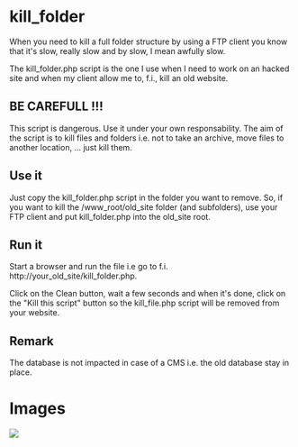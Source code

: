 # kill_folder

When you need to kill a full folder structure by using a FTP client you know that it's slow, really slow and by slow, I mean awfully slow.

The kill_folder.php script is the one I use when I need to work on an hacked site and when my client allow me to, f.i., kill an old website.

## BE CAREFULL !!!
This script is dangerous.  Use it under your own responsability.  The aim of the script is to kill files and folders i.e. not to take an archive, move files to another location, ... just kill them.    

## Use it
Just copy the kill_folder.php script in the folder you want to remove.  So, if you want to kill the /www_root/old_site folder (and subfolders), use your FTP client and put kill_folder.php into the old_site root.

## Run it
Start a browser and run the file i.e go to f.i. http://your_old_site/kill_folder.php.

Click on the Clean button, wait a few seconds and when it's done, click on the "Kill this script" button so the kill_file.php script will be removed from your website.

## Remark
The database is not impacted in case of a CMS i.e. the old database stay in place.

# Images 
<img src="https://github.com/cavo789/joomla_free/blob/master/show_table/sample.png" />